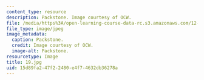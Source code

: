 ```yaml
---
content_type: resource
description: Packstone. Image courtesy of OCW.
file: /media/https%3A/open-learning-course-data-rc.s3.amazonaws.com/12-110-sedimentary-geology-fall-2004/15d89fa247f22480e4f74632db36278a_19.jpg
file_type: image/jpeg
image_metadata:
  caption: Packstone.
  credit: Image courtesy of OCW.
  image-alt: Packstone.
resourcetype: Image
title: 19.jpg
uid: 15d89fa2-47f2-2480-e4f7-4632db36278a
---
```

